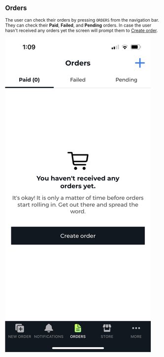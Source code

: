 ## Orders

The user can check their orders by pressing `ORDERS` from the navigation bar. They can check their **Paid**, **Failed**, and **Pending** orders. In case the user hasn't received any orders yet the screen will prompt them to [Create order](./new-order/create-order.md).

![Orders Screen](../images/screenshots/orders/01.jpg?raw=true "Orders")